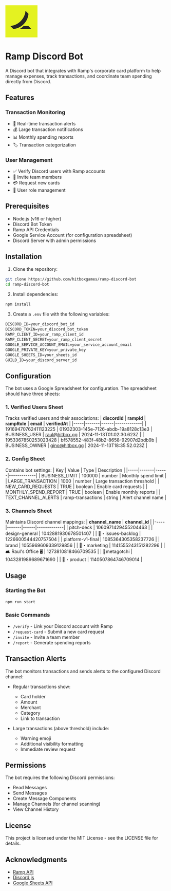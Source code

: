 <img src="./assets/ramp-logo.jpeg" alt="ramp-logo" width="100"/>

# Ramp Discord Bot

A Discord bot that integrates with Ramp's corporate card platform to help manage expenses, track transactions, and coordinate team spending directly from Discord.

## Features

### Transaction Monitoring

- 🔔 Real-time transaction alerts
- 💰 Large transaction notifications
- 📊 Monthly spending reports
- 🏷️ Transaction categorization

### User Management

- ✅ Verify Discord users with Ramp accounts
- 👥 Invite team members
- 💳 Request new cards
- 👤 User role management

## Prerequisites

- Node.js (v16 or higher)
- Discord Bot Token
- Ramp API Credentials
- Google Service Account (for configuration spreadsheet)
- Discord Server with admin permissions

## Installation

1. Clone the repository:

```bash
git clone https://github.com/hitboxgames/ramp-discord-bot
cd ramp-discord-bot
```

2. Install dependencies:

```bash
npm install
```

3. Create a `.env` file with the following variables:

```env
DISCORD_ID=your_discord_bot_id
DISCORD_TOKEN=your_discord_bot_token
RAMP_CLIENT_ID=your_ramp_client_id
RAMP_CLIENT_SECRET=your_ramp_client_secret
GOOGLE_SERVICE_ACCOUNT_EMAIL=your_service_account_email
GOOGLE_PRIVATE_KEY=your_private_key
GOOGLE_SHEETS_ID=your_sheets_id
GUILD_ID=your_discord_server_id
```

## Configuration

The bot uses a Google Spreadsheet for configuration. The spreadsheet should have three sheets:

### 1. Verified Users Sheet

Tracks verified users and their associations:
| **discordId** | **rampId** | **rampRole** | **email** | **verifiedAt** |
|-----|-------|------|-------------|
| 19169470762411123225 | 01932303-145e-7126-abdb-19a8128c13e3 | BUSINESS_USER | raul@hitbox.gg | 2024-11-13T01:02:30.623Z |
| 1953367850253023428 | bf578552-483f-48b2-8658-92907d2bdb9b | BUSINESS_OWNER | gino@hitbox.gg | 2024-11-13T18:35:52.023Z |

### 2. Config Sheet

Contains bot settings:
| Key | Value | Type | Description |
|-----|-------|------|-------------|
| BUSINESS_LIMIT | 100000 | number | Monthly spend limit |
| LARGE_TRANSACTION | 1000 | number | Large transaction threshold |
| NEW_CARD_REQUESTS | TRUE | boolean | Enable card requests |
| MONTHLY_SPEND_REPORT | TRUE | boolean | Enable monthly reports |
| TEXT_CHANNEL_ALERTS | ramp-transactions | string | Alert channel name |

### 3. Channels Sheet

Maintains Discord channel mappings:
| **channel_name** | **channel_id** |
|-----|-------|------|-------------|
| pitch-deck | 1060971429455204463 |
| design-general | 1042881930678501407 |
| 🔧・issues-backlog | 1226600544420757504 |
| platform-v1-final | 1085364305358237726 |
| brand | 1055969609339129856 |
| 📰・marketing | 1141555243151282296 |
| 🛋 Raul's Office 🖥 | 1273810818466709535 |
| 🐶metagotchi | 1043281989689671690 |
| 🚀・product | 1140507864746709014 |

## Usage

### Starting the Bot

```bash
npm run start
```

### Basic Commands

- `/verify` - Link your Discord account with Ramp
- `/request-card` - Submit a new card request
- `/invite` - Invite a team member
- `/report` - Generate spending reports

## Transaction Alerts

The bot monitors transactions and sends alerts to the configured Discord channel:

- Regular transactions show:

  - Card holder
  - Amount
  - Merchant
  - Category
  - Link to transaction

- Large transactions (above threshold) include:
  - Warning emoji
  - Additional visibility formatting
  - Immediate review request

## Permissions

The bot requires the following Discord permissions:

- Read Messages
- Send Messages
- Create Message Components
- Manage Channels (for channel scanning)
- View Channel History

## License

This project is licensed under the MIT License - see the LICENSE file for details.

## Acknowledgments

- [Ramp API](https://docs.ramp.com/developer-api/v1/overview/introduction)
- [Discord.js](https://github.com/discordjs/discord.js)
- [Google Sheets API](https://developers.google.com/sheets/api/guides/concepts)
